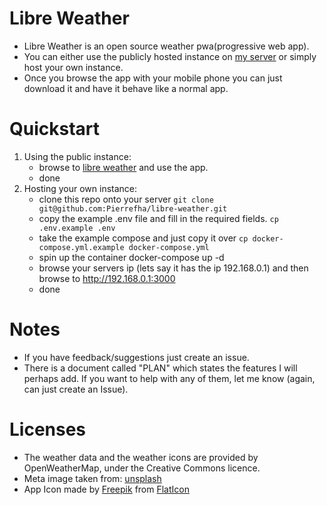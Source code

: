 # Libre Weather

- Libre Weather is an open source weather pwa(progressive web app).
- You can either use the publicly hosted instance on [my
  server](https://www.weather.pd-dev.xyz) or simply host your own instance.
- Once you browse the app with your mobile phone you can just download it and
  have it behave like a normal app.

# Quickstart
1. Using the public instance:
    - browse to [libre weather](https://www.weather.pd-dev.xyz) and use the app.
    - done
2. Hosting your own instance:
    - clone this repo onto your server `git clone
      git@github.com:Pierrefha/libre-weather.git`
    - copy the example .env file and fill in the required fields. `cp
      .env.example .env`
    - take the example compose and just copy it over `cp
      docker-compose.yml.example docker-compose.yml`
    - spin up the container docker-compose up -d
    - browse your servers ip (lets say it has the ip 192.168.0.1) and then
      browse to http://192.168.0.1:3000
    - done

# Notes
- If you have feedback/suggestions just create an issue.
- There is a document called "PLAN" which states the features I will perhaps
  add. If you want to help with any of them, let me know (again, can just create
an Issue).

# Licenses

- The weather data and the weather icons are provided by OpenWeatherMap, under the Creative Commons licence.
- Meta image taken from: [unsplash](https://unsplash.com/photos/mODxn7mOzms?utm_source=unsplash&utm_medium=referral&utm_content=creditShareLink)
- App Icon made by [Freepik](https://www.freepik.com) from [FlatIcon](https://www.freepik.com)
